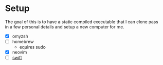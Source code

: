 # Setup

The goal of this is to have a static compiled executable that I can clone pass in a few personal details and setup a new computer for me.

- [x] omyzsh
- [ ] homebrew
    - equires sudo
- [x] neovim
- [ ] [swift](https://www.swift.org/install/)
